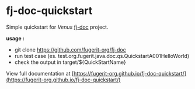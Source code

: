 # fj-doc-quickstart

Simple quickstart for *Venus* [fj-doc](https://github.com/fugerit-org/fj-doc) project.

**usage :**
* git clone https://github.com/fugerit-org/fj-doc
* run test case (es. test.org.fugerit.java.doc.qs.QuickstartA001HelloWorld)
* check the output in target/${QuickStartName}

View full documentation at [https://fugerit-org.github.io/fj-doc-quickstart/](https://fugerit-org.github.io/fj-doc-quickstart/)